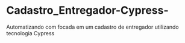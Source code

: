 # Cadastro_Entregador-Cypress-
Automatizando com focada em um cadastro de entregador utilizando tecnologia Cypress
